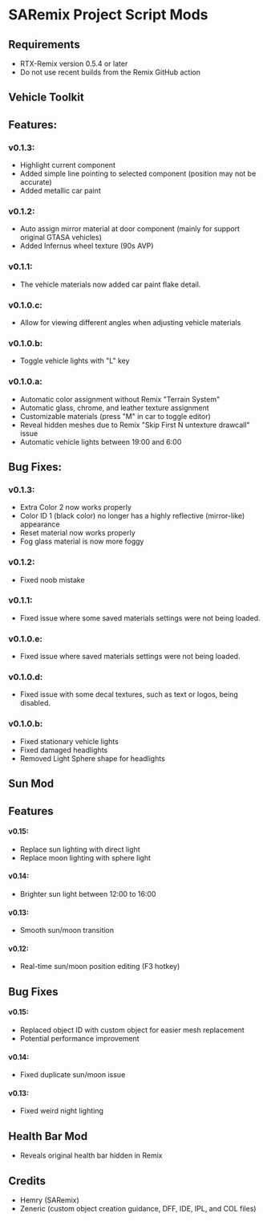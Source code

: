 # SARemix Project Script Mods

## Requirements
- RTX-Remix version 0.5.4 or later
- Do not use recent builds from the Remix GitHub action

## Vehicle Toolkit

## Features:
### v0.1.3:
- Highlight current component
- Added simple line pointing to selected component (position may not be accurate)
- Added metallic car paint

### v0.1.2:
- Auto assign mirror material at door component (mainly for support original GTASA vehicles)
- Added Infernus wheel texture (90s AVP)

### v0.1.1:
- The vehicle materials now added car paint flake detail.

### v0.1.0.c:
- Allow for viewing different angles when adjusting vehicle materials

### v0.1.0.b:
- Toggle vehicle lights with "L" key

### v0.1.0.a:
- Automatic color assignment without Remix "Terrain System"
- Automatic glass, chrome, and leather texture assignment
- Customizable materials (press "M" in car to toggle editor)
- Reveal hidden meshes due to Remix "Skip First N untexture drawcall" issue
- Automatic vehicle lights between 19:00 and 6:00

## Bug Fixes:
### v0.1.3:
- Extra Color 2 now works properly
- Color ID 1 (black color) no longer has a highly reflective (mirror-like) appearance
- Reset material now works properly
- Fog glass material is now more foggy

### v0.1.2:
- Fixed noob mistake

### v0.1.1:
- Fixed issue where some saved materials settings were not being loaded.

### v0.1.0.e:
- Fixed issue where saved materials settings were not being loaded.

### v0.1.0.d:
- Fixed issue with some decal textures, such as text or logos, being disabled.

### v0.1.0.b:
- Fixed stationary vehicle lights
- Fixed damaged headlights
- Removed Light Sphere shape for headlights

## Sun Mod

## Features

#### v0.15:
- Replace sun lighting with direct light
- Replace moon lighting with sphere light

#### v0.14:
- Brighter sun light between 12:00 to 16:00

#### v0.13:
- Smooth sun/moon transition

#### v0.12:
- Real-time sun/moon position editing (F3 hotkey)

## Bug Fixes

#### v0.15:
- Replaced object ID with custom object for easier mesh replacement
- Potential performance improvement

#### v0.14:
- Fixed duplicate sun/moon issue

#### v0.13:
- Fixed weird night lighting

## Health Bar Mod
- Reveals original health bar hidden in Remix

## Credits
- Hemry (SARemix)
- Zeneric (custom object creation guidance, DFF, IDE, IPL, and COL files)
